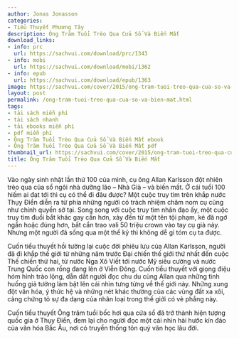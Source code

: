 ```yaml
---
author: Jonas Jonasson
categories:
- Tiểu Thuyết Phương Tây
description: Ông Trăm Tuổi Trèo Qua Cửa Sổ Và Biến Mất
download_links:
- info: prc
  url: https://sachvui.com/download/prc/1343
- info: mobi
  url: https://sachvui.com/download/mobi/1362
- info: epub
  url: https://sachvui.com/download/epub/1363
image: https://sachvui.com/cover/2015/ong-tram-tuoi-treo-qua-cua-so-va-bien-mat.jpg
layout: post
permalink: /ong-tram-tuoi-treo-qua-cua-so-va-bien-mat.html
tags:
- tải sách miễn phí
- tải sách nhanh
- tải ebooks miễn phí
- pdf miễn phí
- Ông Trăm Tuổi Trèo Qua Cửa Sổ Và Biến Mất ebook
- Ông Trăm Tuổi Trèo Qua Cửa Sổ Và Biến Mất pdf
thumbnail_url: https://sachvui.com/cover/2015/ong-tram-tuoi-treo-qua-cua-so-va-bien-mat.jpg
title: Ông Trăm Tuổi Trèo Qua Cửa Sổ Và Biến Mất
---
```


 <div class="item-desc text-justify"> <p>Vào ngày sinh nhật lần thứ 100 của mình, cụ ông Allan Karlsson đột nhiên trèo qua của sổ ngôi nhà dưỡng lão – Nhà Già – và biến mất. Ở cái tuổi 100 hiếm ai đạt tới thì cụ có thể đi đâu được? Một cuộc truy tìm trên khắp nước Thụy Điển diễn ra từ phía những người có trách nhiệm chăm nom cụ cũng như chính quyền sở tại. Song song với cuộc truy tìm nhân đạo ấy, một cuộc truy tìm đuổi bắt khác gay cấn hơn, xảy đến từ một tên tội phạm, kẻ đã ngớ ngẩn hoặc đúng hơn, bất cẩn trao vali 50 triệu crown vào tay cụ già này. Nhưng một người đã sống qua một thế kỷ thì không dễ gì tóm cụ ta được.</p><p>Cuốn tiểu thuyết hồi tưởng lại cuộc đời phiêu lưu của Allan Karlsson, người đã đi khắp thế giới từ những năm trước Đại chiến thế giới thứ nhất đến cuộc Thế chiến thứ hai, từ nước Nga Xô Viết tới nước Mỹ siêu cường và nước Trung Quốc con rồng đang lên ở Viễn Đông. Cuốn tiểu thuyết với giọng điệu hóm hỉnh trào lộng, dẫn dắt người đọc chu du cùng Allan qua những tình huống giả tưởng làm bật lên cái nhìn tưng tửng về thế giới này. Những xung đột văn hóa, ý thức hệ và những nét khác thường của các vùng đất xa xôi, càng chứng tỏ sự đa dạng của nhân loại trong thế giới có vẻ phẳng này.</p><p>Cuốn tiểu thuyết Ông trăm tuổi bốc hơi qua cửa sổ đã trở thành hiện tượng quốc gia ở Thụy Điển, đem lại cho người đọc một cái nhìn hài hước kín đáo của văn hóa Bắc Âu, nơi có truyền thống tôn quý văn học lâu đời.</p> </div>